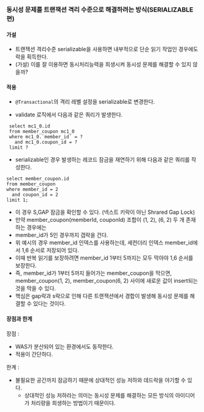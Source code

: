 ### 동시성 문제를 트랜잭션 격리 수준으로 해결하려는 방식(SERIALIZABLE편)

#### 가설

- 트랜잭션 격리수준 serializable을 사용하면 내부적으로 단순 읽기 작업인 경우에도 락을 획득한다.
- (가설) 이를 잘 이용하면 동시처리능력을 희생시켜 동시성 문제를 해결할 수 있지 않을까?

#### 적용

- `@Transactional`의 격리 레벨 설정을 serializable로 변경한다.

- validate 로직에서 다음과 같은 쿼리가 발생한다.

```mysql
 select mc1_0.id
 from member_coupon mc1_0
 where mc1_0.`member_id` = ?
   and mc1_0.coupon_id = ?
 limit ?
```

- serializable인 경우 발생하는 레코드 잠금을 재연하기 위해 다음과 같은 쿼리를 작성한다.

```mysql
select member_coupon.id
from member_coupon
where member_id = 2
  and coupon_id = 2
limit 1;
```

- 이 경우 S,GAP 잠금을 확인할 수 있다. (넥스트 키락이 아닌 Shrared Gap Lock)
- 만약 member_coupon(memberId, couponId) 조합이 (1, 2), (6, 2) 두 개 존재하는 경우에는
- member_id가 5인 경우까지 갭락을 건다.
- 위 예시의 경우 member_id 인덱스를 사용하는데, 세컨더리 인덱스 member_id에서 1,6 순서로 저장되어 있다.
- 이때 반복 읽기를 보장하려면 member_id 1부터 5까지는 모두 막아야 1,6 순서를 보장한다.
- 즉, member_id가 1부터 5까지 들어가는 member_coupon을 막으면, member_coupon(1, 2), member_coupon(6, 2) 사이에 새로운 값이 insert되는 것을 막을 수
  있다.
- 핵심은 gap락과 s락으로 인해 다른 트랜잭션에서 경합이 발생해 동시성 문제를 해결할 수 있다는 것이다.

#### 장점과 한계

장점 :

- WAS가 분산되어 있는 환경에서도 동작한다.
- 적용이 간단하다.

한계 :

- 불필요한 공간까지 잠금하기 때문에 상대적인 성능 저하와 데드락을 야기할 수 있다.
    - 상대적인 성능 저하라는 의미는 동시성 문제를 해결하는 모든 방식의 아이디어가 처리량을 희생하는 방법이기 때문이다.
